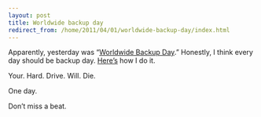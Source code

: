 ```yaml
---
layout: post
title: Worldwide backup day
redirect_from: /home/2011/04/01/worldwide-backup-day/index.html
---
```

<p>Apparently, yesterday was “<a href="http://gigaom.com/apple/mac-backup-strategies-for-worldwide-backup-day/">Worldwide Backup Day</a>.”  Honestly, I think every day should be backup day.  <a href="http://www.practicallyefficient.com/2010/10/29/the-right-side-of-inertia-a-backup-workflow-story/">Here’s</a> how I do it.
<div>Your.
Hard.
Drive.
Will.
Die.</div>
<p>One day.</p>
<p>Don’t miss a beat.</p>
